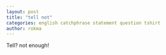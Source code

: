 ```yaml
---
layout: post
title: "tell not"
categories: english catchphrase statement question tshirt
author: rokma
---
```

Tell? not enough!
